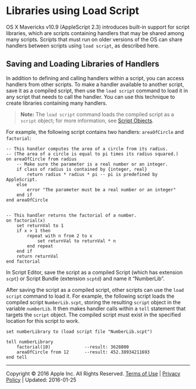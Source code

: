 <a id="//apple_ref/doc/uid/TP40000983-CH227-SW1"></a>

# Libraries using Load Script

OS X Mavericks v10.9 (AppleScript 2.3) introduces built-in support for script libraries, which are scripts containing handlers that may be shared among many scripts. Scripts that must run on older versions of the OS can share handlers between scripts using `load script`, as described here.

<a id="//apple_ref/doc/uid/TP40000983-CH227-SW2"></a>

## Saving and Loading Libraries of Handlers

In addition to defining and calling handlers within a script, you can access handlers from other scripts. To make a handler available to another script, save it as a compiled script, then use the `load script` command to load it in any script that needs to call the handler. You can use this technique to create libraries containing many handlers.<a id="//apple_ref/doc/uid/TP40000983-CH227-DontLinkElementID_974"></a><a id="//apple_ref/doc/uid/TP40000983-CH227-DontLinkElementID_975"></a><a id="//apple_ref/doc/uid/TP40000983-CH227-DontLinkElementID_976"></a>

> <a id="//apple_ref/doc/uid/TP40000983-CH227-SW3"></a>
>
> **Note:** The `load script` command loads the compiled script as a `script` object; for more information, see [Script Objects](https://developer.apple.com/library/archive/applescript-language-guide/conceptual/ASLR_script_objects.md#//apple_ref/doc/uid/TP40000983-CH207-BAJJCIAA).

For example, the following script contains two handlers: `areaOfCircle` and `factorial`:

```
-- This handler computes the area of a circle from its radius.
-- (The area of a circle is equal to pi times its radius squared.)
on areaOfCircle from radius
    -- Make sure the parameter is a real number or an integer.
    if class of radius is contained by {integer, real}
        return radius * radius * pi -- pi is predefined by AppleScript.
    else
        error "The parameter must be a real number or an integer"
    end if
end areaOfCircle
 
 
-- This handler returns the factorial of a number.
on factorial(x)
    set returnVal to 1
    if x > 1 then
        repeat with n from 2 to x
            set returnVal to returnVal * n
        end repeat
    end if
    return returnVal
end factorial
```

In Script Editor, save the script as a compiled Script (which has extension `scpt`) or Script Bundle (extension `scptd`) and name it “NumberLib”.

After saving the script as a compiled script, other scripts can use the `load script` command to load it. For example, the following script loads the compiled script `NumberLib.scpt`, storing the resulting `script` object in the variable `numberLib`. It then makes handler calls within a `tell` statement that targets the `script` object. The compiled script must exist in the specified location for this script to work.

```
set numberLibrary to (load script file "NumberLib.scpt")
 
tell numberLibrary
    factorial(10)             --result: 3628800
    areaOfCircle from 12      --result: 452.38934211693
end tell
```

  

---

Copyright © 2016 Apple Inc. All Rights Reserved. [Terms of Use](http://www.apple.com/legal/internet-services/terms/site.html) | [Privacy Policy](http://www.apple.com/privacy/) | Updated: 2016-01-25
